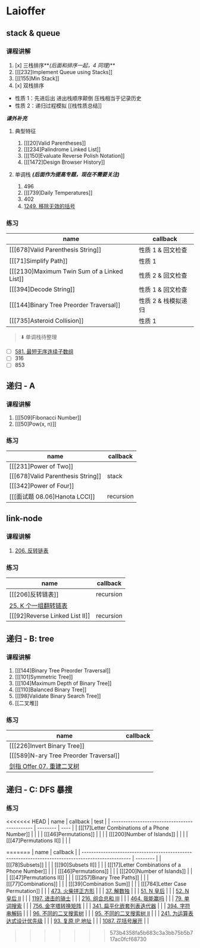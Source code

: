 # Laioffer

## stack & queue

### 课程讲解

1. [x] 三栈排序**_(后面和排序一起，4 同理)_**
2. [[[232]Implement Queue using Stacks]]
3. [[[155]Min Stack]]
4. [x] 双栈排序

- 性质 1：先进后出 进出栈顺序颠倒 压栈相当于记录历史
- 性质 2：递归过程模拟
  [[栈性质总结]]

**_课外补充_**

1. 典型特征

   1. [[[20]Valid Parentheses]]
   2. [[[234]Palindrome Linked List]]
   3. [[[150]Evaluate Reverse Polish Notation]]
   4. [[[1472]Design Browser History]]

2. 单调栈 **_(后面作为提高专题，现在不需要关注)_**
   1. 496
   2. [[[739]Daily Temperatures]]
   3. 402
   4. [1249. 移除无效的括号](https://leetcode-cn.com/problems/minimum-remove-to-make-valid-parentheses/)

### 练习

| name                                        | callback            |
| ------------------------------------------- | ------------------- |
| [[[678]Valid Parenthesis String]]           | 性质 1 & 回文检查   |
| [[[71]Simplify Path]]                       | 性质 1              |
| [[[2130]Maximum Twin Sum of a Linked List]] | 性质 2 & 回文检查   |
| [[[394]Decode String]]                      | 性质 1 & 回文检查   |
| [[[144]Binary Tree Preorder Traversal]]     | 性质 2 & 栈模拟递归 |
| [[[735]Asteroid Collision]]                 | 性质 1              |

> ⬇️ 单调栈待整理

- [ ] [581. 最短无序连续子数组](https://leetcode-cn.com/problems/shortest-unsorted-continuous-subarray/)
- [ ] 316
- [ ] 853

## 递归 - A

### 课程讲解

1. [[[509]Fibonacci Number]]
2. [[[50]Pow(x, n)]]

### 练习

| name                              | callback  |
| --------------------------------- | --------- |
| [[[231]Power of Two]]             |           |
| [[[678]Valid Parenthesis String]] | stack     |
| [[[342]Power of Four]]            |           |
| [[[面试题 08.06]Hanota LCCI]]     | recursion |

## link-node

### 课程讲解

1.  [206. 反转链表](https://leetcode-cn.com/problems/reverse-linked-list/)

### 练习

| name                                                                               | callback  |
| ---------------------------------------------------------------------------------- | --------- |
| [[[206]反转链表]]                                                                  | recursion |
| [25. K 个一组翻转链表](https://leetcode-cn.com/problems/reverse-nodes-in-k-group/) |           |
| [[[92]Reverse Linked List II]]                                                     | recursion |

## 递归 - B: tree

### 课程讲解

1. [[[144]Binary Tree Preorder Traversal]]
2. [[[101]Symmetric Tree]]
3. [[[104]Maximum Depth of Binary Tree]]
4. [[[110]Balanced Binary Tree]]
5. [[[98]Validate Binary Search Tree]]
6. [[二叉堆]]

### 练习

| name                                                                                      | callback |
| ----------------------------------------------------------------------------------------- | -------- |
| [[[226]Invert Binary Tree]]                                                               |          |
| [[[589]N-ary Tree Preorder Traversal]]                                                    |          |
| [剑指 Offer 07. 重建二叉树](https://leetcode-cn.com/problems/zhong-jian-er-cha-shu-lcof/) |          |

## 递归 - C: DFS 暴搜

### 练习

<<<<<<< HEAD
| name                                          | callback | test |
| --------------------------------------------- | -------- | ---- |
| [[[17]Letter Combinations of a Phone Number]] |          |      |
| [[[46]Permutations]]                          |          |      |
| [[[200]Number of Islands]]                    |          |      |
| [[[47]Permutations II]]                       |          |      |

=======
| name                                                                                               | callback |
| -------------------------------------------------------------------------------------------------- | -------- |
| [[[78]Subsets]]                                                                                    |          |
| [[[90]Subsets II]]                                                                                 |          |
| [[[17]Letter Combinations of a Phone Number]]                                                      |          |
| [[[46]Permutations]]                                                                               |          |
| [[[200]Number of Islands]]                                                                         |          |
| [[[47]Permutations II]]                                                                            |          |
| [[[257]Binary Tree Paths]]                                                                         |          |
| [[[77]Combinations]]                                                                               |          |
| [[[39]Combination Sum]]                                                                            |          |
| [[[784]Letter Case Permutation]]                                                                   |          |
| [473. 火柴拼正方形](https://leetcode-cn.com/problems/matchsticks-to-square/)                       |          |
| [37. 解数独](https://leetcode-cn.com/problems/sudoku-solver/)                                      |          |
| [51. N 皇后](https://leetcode-cn.com/problems/n-queens/)                                           |          |
| [52. N 皇后 II](https://leetcode-cn.com/problems/n-queens-ii/)                                     |          |
| [1197. 进击的骑士](https://leetcode-cn.com/problems/minimum-knight-moves/)                         |          |
| [216. 组合总和 III](https://leetcode-cn.com/problems/combination-sum-iii/)                         |          |
| [464. 我能赢吗](https://leetcode-cn.com/problems/can-i-win/)                                       |          |
| [79. 单词搜索](https://leetcode-cn.com/problems/word-search/)                                      |          |
| [756. 金字塔转换矩阵](https://leetcode-cn.com/problems/pyramid-transition-matrix/)                 |          |
| [341. 扁平化嵌套列表迭代器](https://leetcode-cn.com/problems/flatten-nested-list-iterator/)        |          |
| [394. 字符串解码](https://leetcode-cn.com/problems/decode-string/)                                 |          |
| [96. 不同的二叉搜索树](https://leetcode-cn.com/problems/unique-binary-search-trees/)               |          |
| [95. 不同的二叉搜索树 II](https://leetcode-cn.com/problems/unique-binary-search-trees-ii/)         |          |
| [241. 为运算表达式设计优先级](https://leetcode-cn.com/problems/different-ways-to-add-parentheses/) |          |
| [93. 复原 IP 地址](https://leetcode-cn.com/problems/restore-ip-addresses/)                         |          |
| [1087. 花括号展开](https://leetcode-cn.com/problems/brace-expansion)                               |          |
>>>>>>> 573b4358fa5b683c3a3bb75b5b717ac0fcf68730
